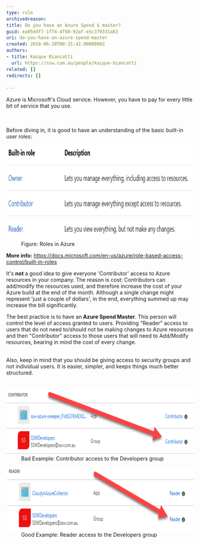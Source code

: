 ```yaml
---
type: rule
archivedreason: 
title: Do you have an Azure Spend $ master?
guid: ea05ddf7-1ff4-4f08-92af-e5c379331a83
uri: do-you-have-an-azure-spend-master
created: 2018-06-28T00:15:42.0000000Z
authors:
- title: Kaique Biancatti
  url: https://ssw.com.au/people/kaique-biancatti
related: []
redirects: []

---
```



Azure is Microsoft's Cloud service. However, you have to pay for every little bit of service that you use. <br>
<br><excerpt class='endintro'></excerpt><br>
<p>Before diving in, it is good to have an understanding of the basic built-in user roles:<br></p><dl class="image"><dt> <img src="tabl.png" alt="tabl.png" style="width:809px;height:254px;" /> </dt><dd>Figure: Roles in Azure</dd></dl><p>
   <b>More info:</b> <a href="https://docs.microsoft.com/en-us/azure/role-based-access-control/built-in-roles">https://docs.microsoft.com/en-us/azure/role-based-access-control/built-in-roles </a></p><p>It's <b>not</b> a good idea to give everyone 'Contributor' access to Azure resources in your company. The reason is cost: Contributors can add/modify the resources used, and therefore increase the cost of your Azure build at the end of the month. Although a single change might represent 'just a couple of dollars', in the end, everything summed up may increase the bill significantly.<br></p><p>The best practice is to have an<strong> Azure Spend Master</strong>. This person will control the level of access granted to users. Providing "Reader" access to users that do not need to/should not be making changes to Azure resources and then "Contributor" access to those users that will need to Add/Modify resources, bearing in mind the cost of every change.</p><p><br>Also, keep in mind that you should be giving access to security groups and not individual users. It is easier, simpler, and keeps things much better structured.<br><br></p><dl class="badImage"><dt> <img src="tabl3.png" alt="tabl3.png" style="width:800px;height:179px;" /></dt><dd> Bad Example: Contributor access to the Developers group</dd></dl><dl class="goodImage"><dt><img src="tabl2.png" alt="tabl2.png" style="width:800px;height:170px;" /></dt><dd> Good Example: Reader access to the Developers group<br></dd></dl>


